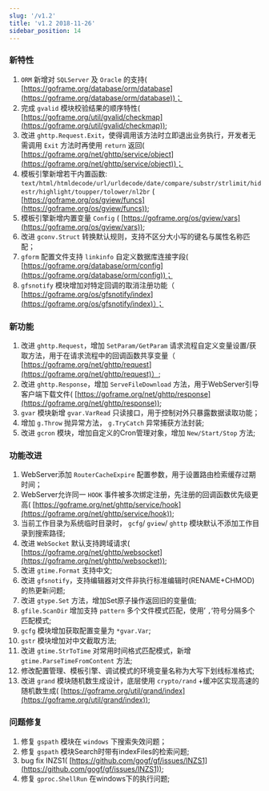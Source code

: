 ```yaml
---
slug: '/v1.2'
title: 'v1.2 2018-11-26'
sidebar_position: 14
---
```


### 新特性

1. `ORM` 新增对 `SQLServer` 及 `Oracle` 的支持( [https://goframe.org/database/orm/database](https://goframe.org/database/orm/database))；
2. 完成 `gvalid` 模块校验结果的顺序特性( [https://goframe.org/util/gvalid/checkmap](https://goframe.org/util/gvalid/checkmap));
3. 改进 `ghttp.Request.Exit`，使得调用该方法时立即退出业务执行，开发者无需调用 `Exit` 方法时再使用 `return` 返回( [https://goframe.org/net/ghttp/service/object](https://goframe.org/net/ghttp/service/object))；
4. 模板引擎新增若干内置函数: `text/html/htmldecode/url/urldecode/date/compare/substr/strlimit/hidestr/highlight/toupper/tolower/nl2br` ( [https://goframe.org/os/gview/funcs](https://goframe.org/os/gview/funcs));
5. 模板引擎新增内置变量 `Config` ( [https://goframe.org/os/gview/vars](https://goframe.org/os/gview/vars));
6. 改进 `gconv.Struct` 转换默认规则，支持不区分大小写的键名与属性名称匹配；
7. `gform` 配置文件支持 `linkinfo` 自定义数据库连接字段( [https://goframe.org/database/orm/config](https://goframe.org/database/orm/config))；
8. `gfsnotify` 模块增加对特定回调的取消注册功能（ [https://goframe.org/os/gfsnotify/index](https://goframe.org/os/gfsnotify/index)）；

### 新功能

1. 改进 `ghttp.Request`，增加 `SetParam/GetParam` 请求流程自定义变量设置/获取方法，用于在请求流程中的回调函数共享变量（ [https://goframe.org/net/ghttp/request](https://goframe.org/net/ghttp/request)）;
2. 改进 `ghttp.Response`，增加 `ServeFileDownload` 方法，用于WebServer引导客户端下载文件( [https://goframe.org/net/ghttp/response](https://goframe.org/net/ghttp/response));
3. `gvar` 模块新增 `gvar.VarRead` 只读接口，用于控制对外只暴露数据读取功能；
4. 增加 `g.Throw` 抛异常方法， `g.TryCatch` 异常捕获方法封装;
5. 改进 `gcron` 模块，增加自定义的Cron管理对象，增加 `New/Start/Stop` 方法;

### 功能改进

01. WebServer添加 `RouterCacheExpire` 配置参数，用于设置路由检索缓存过期时间；
02. WebServer允许同一 `HOOK` 事件被多次绑定注册，先注册的回调函数优先级更高( [https://goframe.org/net/ghttp/service/hook](https://goframe.org/net/ghttp/service/hook));
03. 当前工作目录为系统临时目录时， `gcfg`/ `gview`/ `ghttp` 模块默认不添加工作目录到搜索路径;
04. 改进 `WebSocket` 默认支持跨域请求( [https://goframe.org/net/ghttp/websocket](https://goframe.org/net/ghttp/websocket));
05. 改进 `gtime.Format` 支持中文;
06. 改进 `gfsnotify`，支持编辑器对文件非执行标准编辑时(RENAME+CHMOD)的热更新问题;
07. 改进 `gtype.Set` 方法，增加Set原子操作返回旧的变量值;
08. `gfile.ScanDir` 增加支持 `pattern` 多个文件模式匹配，使用’ `,`‘符号分隔多个匹配模式;
09. `gcfg` 模块增加获取配置变量为 `*gvar.Var`;
10. `gstr` 模块增加对中文截取方法;
11. 改进 `gtime.StrToTime` 对常用时间格式匹配模式，新增 `gtime.ParseTimeFromContent` 方法;
12. 修改配置管理、模板引擎、调试模式的环境变量名称为大写下划线标准格式;
13. 改进 `grand` 模块随机数生成设计，底层使用 `crypto/rand` +缓冲区实现高速的随机数生成( [https://goframe.org/util/grand/index](https://goframe.org/util/grand/index));

### 问题修复

1. 修复 `gspath` 模块在 `windows` 下搜索失效问题；
2. 修复 `gspath` 模块Search时带有indexFiles的检索问题;
3. bug fix INZS1( [https://github.com/gogf/gf/issues/INZS1](https://github.com/gogf/gf/issues/INZS1));
4. 修复 `gproc.ShellRun` 在windows下的执行问题;